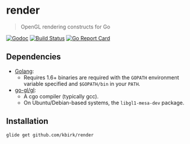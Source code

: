 # render

> OpenGL rendering constructs for Go

[![Godoc](http://img.shields.io/badge/godoc-reference-blue.svg?style=flat)](http://godoc.org/github.com/kbirk/render)
[![Build Status](https://travis-ci.org/kbirk/render.svg?branch=master)](https://travis-ci.org/kbirk/render)
[![Go Report Card](https://goreportcard.com/badge/github.com/kbirk/render)](https://goreportcard.com/report/github.com/kbirk/render)

## Dependencies

* [Golang](https://golang.org/):
    * Requires 1.6+ binaries are required with the `GOPATH` environment variable specified and `$GOPATH/bin` in your `PATH`.
* [go-gl/gl](https://github.com/go-gl/gl/master/README.md):
    * A cgo compiler (typically gcc).
    * On Ubuntu/Debian-based systems, the `libgl1-mesa-dev` package.

## Installation

```bash
glide get github.com/kbirk/render
```
